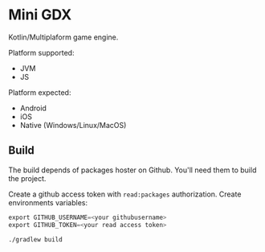 # Mini GDX

Kotlin/Multiplaform game engine.

Platform supported: 
- JVM
- JS

Platform expected:
- Android
- iOS 
- Native (Windows/Linux/MacOS)

## Build

The build depends of packages hoster on Github.
You'll need them to build the project. 

Create a github access token with `read:packages` authorization.
Create environments variables: 

```kotlin
export GITHUB_USERNAME=<your githubusername>
export GITHUB_TOKEN=<your read access token>
```

```bash
./gradlew build
```
